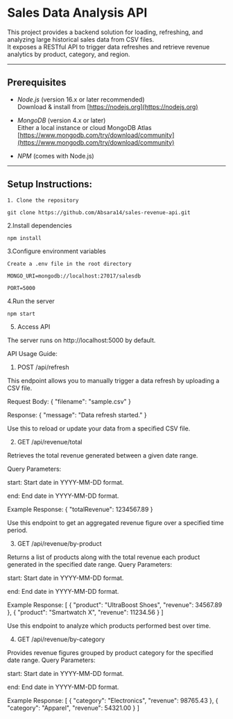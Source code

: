 # Sales Data Analysis API

This project provides a backend solution for loading, refreshing, and analyzing large historical sales data from CSV files.  
It exposes a RESTful API to trigger data refreshes and retrieve revenue analytics by product, category, and region.

---

## Prerequisites

- *Node.js* (version 16.x or later recommended)  
  Download & install from [https://nodejs.org](https://nodejs.org)  

- *MongoDB* (version 4.x or later)  
  Either a local instance or cloud MongoDB Atlas  
  [https://www.mongodb.com/try/download/community](https://www.mongodb.com/try/download/community)  

- *NPM* (comes with Node.js)  

---

## Setup Instructions:


    1. Clone the repository
    
    git clone https://github.com/Absara14/sales-revenue-api.git


  2.Install dependencies

    npm install

  3.Configure environment variables

    Create a .env file in the root directory

    MONGO_URI=mongodb://localhost:27017/salesdb

    PORT=5000


  4.Run the server

    npm start

5. Access API

  The server runs on http://localhost:5000 by default.



  

API Usage Guide:

1. POST /api/refresh

This endpoint allows you to manually trigger a data refresh by uploading a CSV file.

Request Body:
{
  "filename": "sample.csv"
}

Response:
{
  "message": "Data refresh started."
}

Use this to reload or update your data from a specified CSV file.

2. GET /api/revenue/total

Retrieves the total revenue generated between a given date range.

Query Parameters:

start: Start date in YYYY-MM-DD format.

end: End date in YYYY-MM-DD format.

Example Response:
{
  "totalRevenue": 1234567.89
}

Use this endpoint to get an aggregated revenue figure over a specified time period.

3. GET /api/revenue/by-product

Returns a list of products along with the total revenue each product generated in the specified date range.
Query Parameters:

start: Start date in YYYY-MM-DD format.

end: End date in YYYY-MM-DD format.

Example Response:
[
  { "product": "UltraBoost Shoes", "revenue": 34567.89 },
  { "product": "Smartwatch X", "revenue": 11234.56 }
]

Use this endpoint to analyze which products performed best over time.

4. GET /api/revenue/by-category

Provides revenue figures grouped by product category for the specified date range.
Query Parameters:

start: Start date in YYYY-MM-DD format.

end: End date in YYYY-MM-DD format.

Example Response:
[
  { "category": "Electronics", "revenue": 98765.43 },
  { "category": "Apparel", "revenue": 54321.00 }
]
